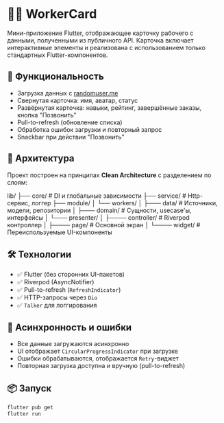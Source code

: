 # 👷‍♂️ WorkerCard

Мини-приложение Flutter, отображающее карточку рабочего с данными, полученными из публичного API. Карточка включает интерактивные элементы и реализована с использованием только стандартных Flutter-компонентов.

## 🚀 Функциональность

- Загрузка данных с [randomuser.me](https://randomuser.me)
- Свернутая карточка: имя, аватар, статус
- Развёрнутая карточка: навыки, рейтинг, завершённые заказы, кнопка "Позвонить"
- Pull-to-refresh (обновление списка)
- Обработка ошибок загрузки и повторный запрос
- Snackbar при действии "Позвонить"

## 🧱 Архитектура

Проект построен на принципах **Clean Architecture** с разделением по слоям:

lib/
├── core/ # DI и глобальные зависимости
├── service/ # Http-сервис, логгер
├── module/
│ └── workers/
│ ├─── data/ # Источники, модели, репозитории
│ ├─── domain/ # Сущности, usecase'ы, интерфейсы
│ └─── presenter/
│ ├──── controller/ # Riverpod контроллер
│ ├──── page/ # Основной экран
│ └──── widget/ # Переиспользуемые UI-компоненты


## 🛠 Технологии

- ✅ Flutter (без сторонних UI-пакетов)
- ✅ Riverpod (AsyncNotifier)
- ✅ Pull-to-refresh (`RefreshIndicator`)
- ✅ HTTP-запросы через `Dio`
- ✅ `Talker` для логгирования

## 🧪 Асинхронность и ошибки

- Все данные загружаются асинхронно
- UI отображает `CircularProgressIndicator` при загрузке
- Ошибки обрабатываются, отображается `Retry`-виджет
- Повторная загрузка доступна и вручную (pull-to-refresh)

## 📦 Запуск

```bash
flutter pub get
flutter run
